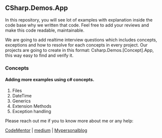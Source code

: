 ## CSharp.Demos.App

In this repository, you will see lot of examples with explanation inside the code base why we written that code.
Feel free to add your reviews and make this code readable, maintainable.

We are going to add realtime interview questions which includes concepts, exceptions and how to resolve for each concepts in every project.
Our projects are going to create in this format: Csharp.Demos.[Concept].App, this way easy to find and verify it.

### Concepts
#### Adding more examples using c# concepts.
1. Files
2. DateTime
3. Generics
4. Extension Methods
5. Exception handling

Please reach out me if you to know more about me or any help:

[CodeMentor](https://www.codementor.io/@inboxnuthan) | [medium](https://medium.com/@nuthanmurarysetty) |  [Mypersonalblog](https://techinuthan.blogspot.in/)
